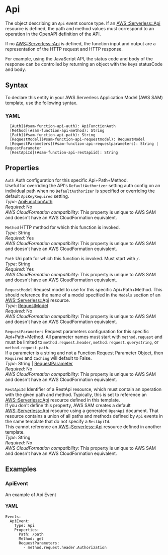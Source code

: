 # Api<a name="sam-property-function-api"></a>

The object describing an `Api` event source type\. If an [AWS::Serverless::Api](sam-resource-api.md) resource is defined, the path and method values must correspond to an operation in the OpenAPI definition of the API\.

If no [AWS::Serverless::Api](sam-resource-api.md) is defined, the function input and output are a representation of the HTTP request and HTTP response\.

For example, using the JavaScript API, the status code and body of the response can be controlled by returning an object with the keys statusCode and body\.

## Syntax<a name="sam-property-function-api-syntax"></a>

To declare this entity in your AWS Serverless Application Model \(AWS SAM\) template, use the following syntax\.

### YAML<a name="sam-property-function-api-syntax.yaml"></a>

```
  [Auth](#sam-function-api-auth): ApiFunctionAuth
  [Method](#sam-function-api-method): String
  [Path](#sam-function-api-path): String
  [RequestModel](#sam-function-api-requestmodel): RequestModel
  [RequestParameters](#sam-function-api-requestparameters): String | RequestParameter
  [RestApiId](#sam-function-api-restapiid): String
```

## Properties<a name="sam-property-function-api-properties"></a>

 `Auth`   <a name="sam-function-api-auth"></a>
Auth configuration for this specific Api\+Path\+Method\.  
Useful for overriding the API's `DefaultAuthorizer` setting auth config on an individual path when no `DefaultAuthorizer` is specified or overriding the default `ApiKeyRequired` setting\.  
*Type*: [ApiFunctionAuth](sam-property-function-apifunctionauth.md)  
*Required*: No  
*AWS CloudFormation compatibility*: This property is unique to AWS SAM and doesn't have an AWS CloudFormation equivalent\.

 `Method`   <a name="sam-function-api-method"></a>
HTTP method for which this function is invoked\.  
*Type*: String  
*Required*: Yes  
*AWS CloudFormation compatibility*: This property is unique to AWS SAM and doesn't have an AWS CloudFormation equivalent\.

 `Path`   <a name="sam-function-api-path"></a>
Uri path for which this function is invoked\. Must start with `/`\.  
*Type*: String  
*Required*: Yes  
*AWS CloudFormation compatibility*: This property is unique to AWS SAM and doesn't have an AWS CloudFormation equivalent\.

 `RequestModel`   <a name="sam-function-api-requestmodel"></a>
Request model to use for this specific Api\+Path\+Method\. This should reference the name of a model specified in the `Models` section of an [AWS::Serverless::Api](sam-resource-api.md) resource\.  
*Type*: [RequestModel](sam-property-function-requestmodel.md)  
*Required*: No  
*AWS CloudFormation compatibility*: This property is unique to AWS SAM and doesn't have an AWS CloudFormation equivalent\.

 `RequestParameters`   <a name="sam-function-api-requestparameters"></a>
Request parameters configuration for this specific Api\+Path\+Method\. All parameter names must start with `method.request` and must be limited to `method.request.header`, `method.request.querystring`, or `method.request.path`\.  
If a parameter is a string and not a Function Request Parameter Object, then `Required` and `Caching` will default to False\.  
*Type*: String \| [RequestParameter](sam-property-function-requestparameter.md)  
*Required*: No  
*AWS CloudFormation compatibility*: This property is unique to AWS SAM and doesn't have an AWS CloudFormation equivalent\.

 `RestApiId`   <a name="sam-function-api-restapiid"></a>
Identifier of a RestApi resource, which must contain an operation with the given path and method\. Typically, this is set to reference an [AWS::Serverless::Api](sam-resource-api.md) resource defined in this template\.  
If you don't define this property, AWS SAM creates a default [AWS::Serverless::Api](sam-resource-api.md) resource using a generated `OpenApi` document\. That resource contains a union of all paths and methods defined by `Api` events in the same template that do not specify a `RestApiId`\.  
This cannot reference an [AWS::Serverless::Api](sam-resource-api.md) resource defined in another template\.  
*Type*: String  
*Required*: No  
*AWS CloudFormation compatibility*: This property is unique to AWS SAM and doesn't have an AWS CloudFormation equivalent\.

## Examples<a name="sam-property-function-api--examples"></a>

### ApiEvent<a name="sam-property-function-api--examples--apievent"></a>

An example of Api Event

#### YAML<a name="sam-property-function-api--examples--apievent--yaml"></a>

```
Events:
  ApiEvent:
    Type: Api
    Properties:
      Path: /path
      Method: get
      RequestParameters:
        - method.request.header.Authorization
```